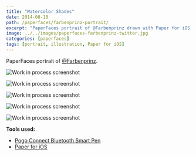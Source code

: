 ```yaml
---
title: "Watercolor Shades"
date: 2014-08-10
path: /paperfaces/farbenprinz-portrait/
excerpt: "PaperFaces portrait of @Farbenprinz drawn with Paper for iOS on an iPad."
image: ../../images/paperfaces-farbenprinz-twitter.jpg
categories: [paperfaces]
tags: [portrait, illustration, Paper for iOS]
---
```


PaperFaces portrait of [@Farbenprinz](https://twitter.com/farbenprinz).

![Work in process screenshot](../../images/paperfaces-farbenprinz-process-1-lg.jpg)

![Work in process screenshot](../../images/paperfaces-farbenprinz-process-2-lg.jpg)

![Work in process screenshot](../../images/paperfaces-farbenprinz-process-3-lg.jpg)

![Work in process screenshot](../../images/paperfaces-farbenprinz-process-4-lg.jpg)

![Work in process screenshot](../../images/paperfaces-farbenprinz-process-5-lg.jpg)

**Tools used:**

- [Pogo Connect Bluetooth Smart Pen](https://www.amazon.com/gp/product/B009K448L4/ref=as_li_ss_tl?ie=UTF8&camp=1789&creative=390957&creativeASIN=B009K448L4&linkCode=as2&tag=mademist-20)
- [Paper for iOS](https://paper.bywetransfer.com/)
